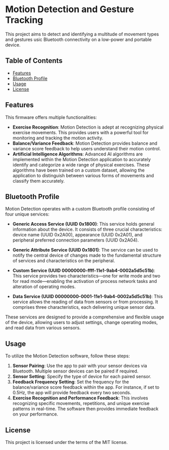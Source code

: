 # Motion Detection and Gesture Tracking

This project aims to detect and identifying a multitude of movement types and gestures usic Bluetooth connectivity on a low-power and portable device.

## Table of Contents

- [Features](#features)
- [Bluetooth Profile](#bluetooth-profile)
- [Usage](#usage)
- [License](#license)

## Features

This firmware offers multiple functionalities:

- **Exercise Recognition**: Motion Detection is adept at recognizing physical exercise movements. This provides users with a powerful tool for monitoring and tracking the motion activity.
- **Balance/Variance Feedback**: Motion Detection provides balance and variance score feedback to help users understand their motion control.
- **Artificial Intelligence Algorithms**: Advanced AI algorithms are implemented within the Motion Detection application to accurately identify and categorize a wide range of physical exercises. These algorithms have been trained on a custom dataset, allowing the application to distinguish between various forms of movements and classify them accurately.

## Bluetooth Profile

Motion Detection operates with a custom Bluetooth profile consisting of four unique services:

- **Generic Access Service (UUID 0x1800)**: This service holds general information about the device. It consists of three crucial characteristics: device name (UUID 0x2A00), appearance (UUID 0x2A01), and peripheral preferred connection parameters (UUID 0x2A04).
  
- **Generic Attribute Service (UUID 0x1801)**: The service can be used to notify the central device of changes made to the fundamental structure of services and characteristics on the peripheral.

- **Custom Service (UUID 00000000-ffff-11e1-9ab4-0002a5d5c51b)**: This service provides two characteristics—one for write mode and two for read mode—enabling the activation of process network tasks and alteration of operating modes.

- **Data Service (UUID 00000000-0001-11e1-9ab4-0002a5d5c51b)**: This service allows the reading of data from sensors or from processing. It comprises three characteristics, each delivering unique sensor data.

These services are designed to provide a comprehensive and flexible usage of the device, allowing users to adjust settings, change operating modes, and read data from various sensors.

## Usage

To utilize the Motion Detection software, follow these steps:

1. **Sensor Pairing**: Use the app to pair with your sensor devices via Bluetooth. Multiple sensor devices can be paired if required.
2. **Sensor Setting**: Specify the type of device for each paired sensor.
3. **Feedback Frequency Setting**: Set the frequency for the balance/variance score feedback within the app. For instance, if set to 0.5Hz, the app will provide feedback every two seconds.
4. **Exercise Recognition and Performance Feedback**: This involves recognizing specific movements, repetitions, and unique exercise patterns in real-time. The software then provides immediate feedback on your performance.

## License

This project is licensed under the terms of the MIT license.
